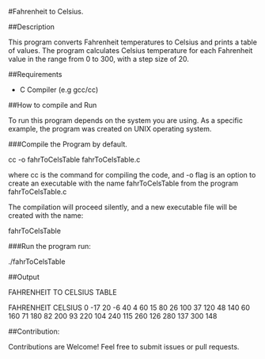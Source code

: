 #Fahrenheit to Celsius.


##Description

 This program converts Fahrenheit temperatures to Celsius and prints a table of values. The program calculates Celsius temperature for each Fahrenheit value in the range from 0 to 300, with a step size of 20.


##Requirements

 * C Compiler (e.g gcc/cc)

##How to compile and Run

To run this program depends on the system you are using. As a specific example, the program was created on UNIX operating system. 

###Compile the Program  by default. 

cc -o fahrToCelsTable fahrToCelsTable.c 

where cc is the command for compiling the code, and -o flag is an option to create an executable with the name fahrToCelsTable from the program fahrToCelsTable.c

The compilation will proceed silently, and a new executable file will be created with the name: 

fahrToCelsTable


###Run the program run: 

./fahrToCelsTable

##Output

FAHRENHEIT TO CELSIUS TABLE

FAHRENHEIT    CELSIUS
  0        -17
 20         -6
 40          4
 60         15
 80         26
100         37
120         48
140         60
160         71
180         82
200         93
220        104
240        115
260        126
280        137
300        148
 
 
##Contribution: 

Contributions are Welcome! Feel free to submit issues or pull requests. 

 

